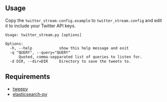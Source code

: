 ## Usage
Copy the `twitter_stream.config.example` to `twitter_stream.config` and edit it to include your Twitter API keys.

```
Usage: twitter_stream.py [options]

Options:
  -h, --help            show this help message and exit
  -q "QUERY", --query="QUERY"
      Quoted, comma-sepparated list of queries to listen for.
  -d DIR, --dir=DIR     Directory to save the tweets to.
```
## Requirements
* [tweepy](https://github.com/tweepy/tweepy)
* [elasticsearch-py](https://github.com/elasticsearch/elasticsearch-py)
